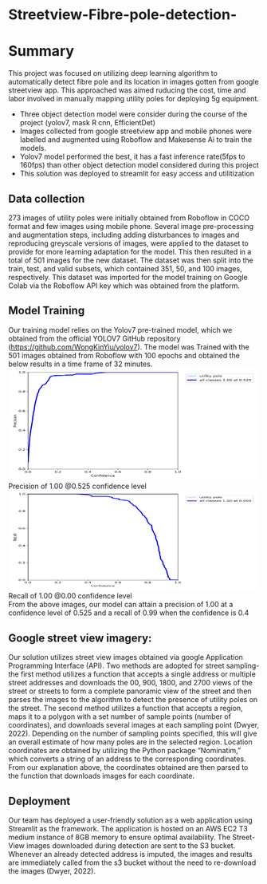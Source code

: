 # Streetview-Fibre-pole-detection-
# Summary
This project was focused on utilizing deep learning algorithm to automatically detect fibre pole and its location in images gotten from google streetview  app. This approached was aimed ruducing the cost, time and labor involved in manually mapping utility poles for deploying 5g equipment.
- Three object detection model were consider during the course of the project (yolov7, mask R cnn, EfficientDet)
- Images collected from google streetview app and mobile phones were labelled and augmented using Roboflow and Makesense Ai to train the models.
- Yolov7 model performed the best, it has a fast inference rate(5fps to 160fps) than other object detection model considered during this project
- This solution was deployed to streamlit for easy access and utilitization
## Data collection
273 images of utility poles were initially obtained from Roboflow in COCO format and few images using mobile phone. Several image pre-processing and augmentation steps, including adding disturbances to images and reproducing greyscale versions of images, were applied to the dataset to provide for more learning adaptation for the model.  This then resulted in a total of 501 images for the new dataset. The dataset was  then split into the train, test, and valid subsets, which contained 351, 50, and 100  images, respectively. This dataset was imported for the model training on  Google Colab via the Roboflow API key which was obtained from the platform. 
## Model Training
Our training model relies on the Yolov7 pre-trained model, which we obtained from the official YOLOV7 GitHub repository (https://github.com/WongKinYiu/yolov7). The model was Trained with the 501 images obtained from Roboflow with 100 epochs and obtained the below results in a time frame of 32 minutes.
![](images/pic1.png)
Precision of 1.00 @0.525 confidence level
![](images/pic2.png)
Recall of 1.00 @0.00 confidence level \
From the above images, our model can  attain a precision of 1.00 at a confidence level of 0.525 and a recall of 0.99 when the confidence is 0.4
## Google street view imagery:
Our solution utilizes street view images obtained via  google Application Programming Interface (API). Two methods are adopted for street sampling- the first method utilizes a function that accepts a single address or multiple street addresses  and  downloads the 00, 900, 1800,  and  2700 views of the street or streets to form a complete panoramic view of the street and then parses the images to the algorithm to detect the presence of utility poles on the street. The second method utilizes a function that accepts a region, maps it to a polygon with a set number of  sample points (number of coordinates), and downloads several images at each sampling point (Dwyer, 2022). Depending on the number of sampling points specified, this will give an overall estimate of how many poles 
are in the selected region. Location coordinates are obtained by utilizing the Python package “Nominatim,” which converts a string of an address to the corresponding coordinates. From our explanation above, the coordinates obtained are then parsed to the function  that downloads images for each coordinate.
## Deployment
Our team has deployed a user-friendly solution as a web application using Streamlit as the framework. The application is hosted on an AWS EC2 T3 medium instance of 8GB memory to ensure optimal availability. The Street-View images downloaded during detection are sent to the S3 bucket. Whenever an  already detected address is imputed, the images and results are immediately called from the s3 bucket without the need to re-download the images (Dwyer, 2022).

